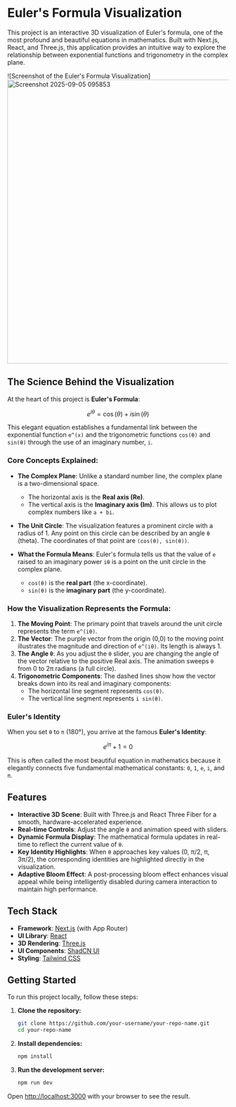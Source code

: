 # Euler's Formula Visualization

This project is an interactive 3D visualization of Euler's formula, one of the most profound and beautiful equations in mathematics. Built with Next.js, React, and Three.js, this application provides an intuitive way to explore the relationship between exponential functions and trigonometry in the complex plane.

![Screenshot of the Euler's Formula Visualization]
<img width="1082" height="646" alt="Screenshot 2025-09-05 095853" src="https://github.com/user-attachments/assets/c921fc26-3f4a-4aa2-a65d-9649e67ea082" />


## The Science Behind the Visualization

At the heart of this project is **Euler's Formula**:

$$ e^{i\theta} = \cos(\theta) + i \sin(\theta) $$

This elegant equation establishes a fundamental link between the exponential function `e^(x)` and the trigonometric functions `cos(θ)` and `sin(θ)` through the use of an imaginary number, `i`.

### Core Concepts Explained:

*   **The Complex Plane**: Unlike a standard number line, the complex plane is a two-dimensional space.
    *   The horizontal axis is the **Real axis (Re)**.
    *   The vertical axis is the **Imaginary axis (Im)**.
    This allows us to plot complex numbers like `a + bi`.

*   **The Unit Circle**: The visualization features a prominent circle with a radius of 1. Any point on this circle can be described by an angle `θ` (theta). The coordinates of that point are `(cos(θ), sin(θ))`.

*   **What the Formula Means**: Euler's formula tells us that the value of `e` raised to an imaginary power `iθ` is a point on the unit circle in the complex plane.
    *   `cos(θ)` is the **real part** (the x-coordinate).
    *   `sin(θ)` is the **imaginary part** (the y-coordinate).

### How the Visualization Represents the Formula:

1.  **The Moving Point**: The primary point that travels around the unit circle represents the term `e^(iθ)`.
2.  **The Vector**: The purple vector from the origin (0,0) to the moving point illustrates the magnitude and direction of `e^(iθ)`. Its length is always 1.
3.  **The Angle `θ`**: As you adjust the `θ` slider, you are changing the angle of the vector relative to the positive Real axis. The animation sweeps `θ` from 0 to 2π radians (a full circle).
4.  **Trigonometric Components**: The dashed lines show how the vector breaks down into its real and imaginary components:
    *   The horizontal line segment represents `cos(θ)`.
    *   The vertical line segment represents `i sin(θ)`.

### Euler's Identity

When you set `θ` to `π` (180°), you arrive at the famous **Euler's Identity**:

$$ e^{i\pi} + 1 = 0 $$

This is often called the most beautiful equation in mathematics because it elegantly connects five fundamental mathematical constants: `0`, `1`, `e`, `i`, and `π`.

## Features

*   **Interactive 3D Scene**: Built with Three.js and React Three Fiber for a smooth, hardware-accelerated experience.
*   **Real-time Controls**: Adjust the angle `θ` and animation speed with sliders.
*   **Dynamic Formula Display**: The mathematical formula updates in real-time to reflect the current value of `θ`.
*   **Key Identity Highlights**: When `θ` approaches key values (0, π/2, π, 3π/2), the corresponding identities are highlighted directly in the visualization.
*   **Adaptive Bloom Effect**: A post-processing bloom effect enhances visual appeal while being intelligently disabled during camera interaction to maintain high performance.

## Tech Stack

*   **Framework**: [Next.js](https://nextjs.org/) (with App Router)
*   **UI Library**: [React](https://reactjs.org/)
*   **3D Rendering**: [Three.js](https://threejs.org/)
*   **UI Components**: [ShadCN UI](https://ui.shadcn.com/)
*   **Styling**: [Tailwind CSS](https://tailwindcss.com/)

## Getting Started

To run this project locally, follow these steps:

1.  **Clone the repository:**
    ```bash
    git clone https://github.com/your-username/your-repo-name.git
    cd your-repo-name
    ```

2.  **Install dependencies:**
    ```bash
    npm install
    ```

3.  **Run the development server:**
    ```bash
    npm run dev
    ```

Open [http://localhost:3000](http://localhost:3000) with your browser to see the result.

